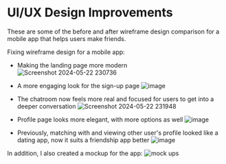 # UI/UX Design Improvements
These are some of the before and after wireframe design comparison for a mobile app that helps users make friends.

Fixing wireframe design for a mobile app:
- Making the landing page more modern
![Screenshot 2024-05-22 230736](https://github.com/ggraciela/WorkInProgress/assets/94437215/4b98f8c8-794c-4637-b384-08819ebcf753)

- A more engaging look for the sign-up page
![image](https://github.com/ggraciela/UI-UX_Design/assets/94437215/82270fa7-dc16-4ce9-9049-0df7e8111d3d)

- The chatroom now feels more real and focused for users to get into a deeper conversation
![Screenshot 2024-05-22 231948](https://github.com/ggraciela/WorkInProgress/assets/94437215/179dcde8-a91d-463c-8671-d378609329b5)

- Profile page looks more elegant, with more options as well
![image](https://github.com/ggraciela/UI-UX_Design/assets/94437215/0d8c52c3-fa84-41a1-9e3a-78f314006fb0)


- Previously, matching with and viewing other user's profile looked like a dating app, now it suits a friendship app better
![image](https://github.com/ggraciela/UI-UX_Design/assets/94437215/cf41aa78-de24-44e9-a5b1-38880ee1e522)


In addition, I also created a mockup for the app:
![mock ups](https://github.com/ggraciela/UI-UX_Design/assets/94437215/67d3e851-80cb-4c64-b7ce-18d6df1d73ea)
